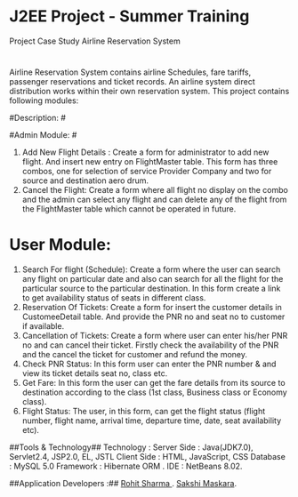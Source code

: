 # J2EE Project -  Summer Training
Project Case Study
Airline Reservation System
 #
Airline Reservation System contains airline Schedules, fare tariffs, passenger reservations and ticket records. An airline system direct distribution works within their own reservation system. This project contains following modules:

#Description: #

#Admin Module: #

1. Add New Flight Details :
Create a form for administrator to add new flight. And insert new entry on FlightMaster table. This form has three combos, one for selection of service Provider Company and two for source and destination aero drum.
2. Cancel the Flight:
Create a form where all flight no display on the combo and the admin can select any flight and can delete any of the flight from the FlightMaster table which cannot be operated in future.

# User Module: #

1. Search For flight (Schedule):
Create a form where the user can search any flight on particular date and also can search for all the flight for the particular source to the particular destination. In this form create a link to get availability status of seats in different class.
2. Reservation Of Tickets:
Create a form for insert the customer details in CustomeeDetail table. And provide the PNR no and seat no to customer if available.  
3. Cancellation of Tickets:
Create a form where user can enter his/her PNR no and can cancel their ticket. Firstly check the availability of the PNR and the cancel the ticket for customer and refund the money.
4. Check PNR Status:
In this form user can enter the PNR number & and view its ticket details seat no, class etc.
5. Get Fare:
In this form the user can get the fare details from its source to destination according to the class (1st class, Business class or Economy class).
6. Flight Status:
The user, in this form, can get the flight status (flight number, flight name, arrival time, departure time, date, seat availability etc).





##Tools & Technology##
Technology : 
Server Side : Java(JDK7.0), Servlet2.4, JSP2.0, EL, JSTL
Client Side : HTML, JavaScript, CSS
Database : MySQL 5.0
Framework : Hibernate ORM .
IDE : NetBeans 8.02.


##Application Developers :##
[Rohit Sharma ](mailto:skyrohithigh@gmail.com).
[Sakshi Maskara](mailto:sakshimaskara07@gmail.com).